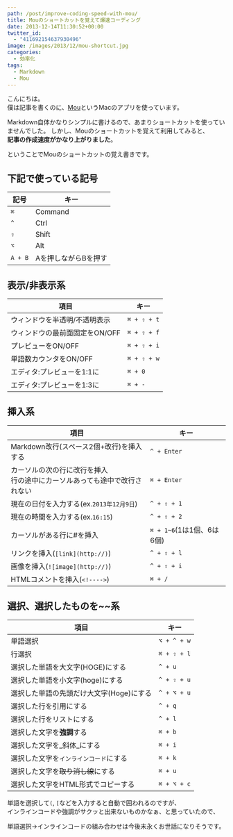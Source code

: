 ```yaml
---
path: /post/improve-coding-speed-with-mou/
title: Mouのショートカットを覚えて爆速コーディング
date: 2013-12-14T11:30:52+00:00
twitter_id:
  - "411692154637930496"
image: /images/2013/12/mou-shortcut.jpg
categories:
  - 効率化
tags:
  - Markdown
  - Mou
---
```

こんにちは。  
僕は記事を書くのに、[Mou](http://mouapp.com/)というMacのアプリを使っています。

Markdown自体かなりシンプルに書けるので、あまりショートカットを使っていませんでした。 しかし、Mouのショートカットを覚えて利用してみると、  
**記事の作成速度がかなり上がりました**。

ということでMouのショートカットの覚え書きです。

<!--more-->

下記で使っている記号
----------------------------------------

| 記号      | キー          |
| ------- | ----------- |
| `⌘`     | Command     |
| `^`     | Ctrl        |
| `⇧`     | Shift       |
| `⌥`     | Alt         |
| `A + B` | Aを押しながらBを押す |

表示/非表示系
----------------------------------------

| 項目                 | キー          |
| ------------------ | ----------- |
| ウィンドウを半透明/不透明表示    | `⌘ + ⇧ + t` |
| ウィンドウの最前面固定をON/OFF | `⌘ + ⇧ + f` |
| プレビューをON/OFF       | `⌘ + ⇧ + i` |
| 単語数カウンタをON/OFF     | `⌘ + ⇧ + w` |
| エディタ:プレビューを1:1に    | `⌘ + 0`     |
| エディタ:プレビューを1:3に    | `⌘ + -`     |

挿入系
----------------------------------------

| 項目                                      | キー                   |
| --------------------------------------- | -------------------- |
| Markdown改行(スペース2個+改行)を挿入する              | `^ + Enter`          |
| カーソルの次の行に改行を挿入<br>行の途中にカーソルあっても途中で改行されない | `⌘ + Enter`          |
| 現在の日付を入力する(ex.`2013年12月9日`)             | `^ + ⇧ + 1`          |
| 現在の時間を入力する(ex.`16:15`)                  | `^ + ⇧ + 2`          |
| カーソルがある行に#を挿入                           | `⌘ + 1~6`(1は1個、6は6個) |
| リンクを挿入(`[link](http://)`)               | `^ + ⇧ + l`          |
| 画像を挿入(`![image](http://)`)              | `^ + ⇧ + i`          |
| HTMLコメントを挿入(`<!---->`)            | `⌘ + /`              |

選択、選択したものを~~系
----------------------------------------

| 項目                      | キー          |
| ----------------------- | ----------- |
| 単語選択                    | `⌥ + ^ + w` |
| 行選択                     | `⌘ + ⇧ + l` |
| 選択した単語を大文字(HOGE)にする     | `^ + u`     |
| 選択した単語を小文字(hoge)にする     | `^ + ⇧ + u` |
| 選択した単語の先頭だけ大文字(Hoge)にする | `^ + ⌥ + u` |
| 選択した行を引用にする             | `^ + q`     |
| 選択した行をリストにする            | `^ + l`     |
| 選択した文字を**強調**する         | `⌘ + b`     |
| 選択した文字を_斜体_にする          | `⌘ + i`     |
| 選択した文字を`インラインコード`にする    | `⌘ + k`     |
| 選択した文字を~~取り消し線~~にする     | `⌘ + u`     |
| 選択した文字をHTML形式でコピーする     | `⌘ + ⌥ + c` |

単語を選択して`(`, `[`などを入力すると自動で囲われるのですが、  
インラインコードや強調がサクッと出来ないものかなぁ、と思っていたので、

単語選択->インラインコードの組み合わせは今後末永くお世話になりそうです。
